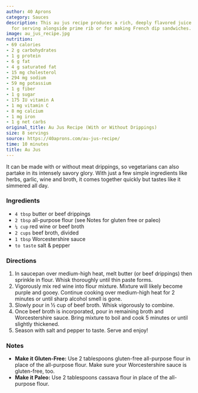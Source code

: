 ```yaml
---
author: 40 Aprons
category: Sauces
description: This au jus recipe produces a rich, deeply flavored juice that's perfect
  for serving alongside prime rib or for making French dip sandwiches.
image: au_jus_recipe.jpg
nutrition:
- 69 calories
- 2 g carbohydrates
- 1 g protein
- 6 g fat
- 4 g saturated fat
- 15 mg cholesterol
- 294 mg sodium
- 59 mg potassium
- 1 g fiber
- 1 g sugar
- 175 IU vitamin A
- 1 mg vitamin C
- 8 mg calcium
- 1 mg iron
- 1 g net carbs
original_title: Au Jus Recipe (With or Without Drippings)
size: 8 servings
source: https://40aprons.com/au-jus-recipe/
time: 10 minutes
title: Au Jus
---
```


It can be made with or without meat drippings, so vegetarians can also partake in its intensely savory glory. With just a few simple ingredients like herbs, garlic, wine and broth, it comes together quickly but tastes like it simmered all day.

### Ingredients

* `4 tbsp` butter or beef drippings
* `2 tbsp` all-purpose flour (see Notes for gluten free or paleo)
* `¼ cup` red wine or beef broth
* `2 cups` beef broth, divided
* `1 tbsp` Worcestershire sauce
* `to taste` salt & pepper

### Directions

1. In saucepan over medium-high heat, melt butter (or beef drippings) then sprinkle in flour. Whisk thoroughly until thin paste forms.
2. Vigorously mix red wine into flour mixture. Mixture will likely become purple and gooey. Continue cooking over medium-high heat for 2 minutes or until sharp alcohol smell is gone.
3. Slowly pour in ½ cup of beef broth. Whisk vigorously to combine.
4. Once beef broth is incorporated, pour in remaining broth and Worcestershire sauce. Bring mixture to boil and cook 5 minutes or until slightly thickened. 
5. Season with salt and pepper to taste. Serve and enjoy!

### Notes

* **Make it Gluten-Free:** Use 2 tablespoons gluten-free all-purpose flour in place of the all-purpose flour. Make sure your Worcestershire sauce is gluten-free, too.
* **Make it Paleo:** Use 2 tablespoons cassava flour in place of the all-purpose flour.
